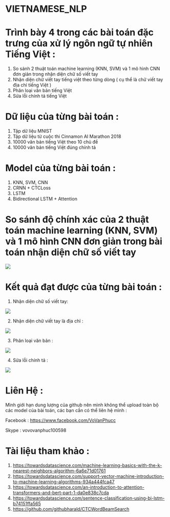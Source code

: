 # VIETNAMESE_NLP
# Trình bày 4 trong các bài toán đặc trưng của xử lý ngôn ngữ tự nhiên Tiếng Việt :
1. So sánh 2 thuật toán machine learning (KNN, SVM) và 1 mô hình CNN đơn giản trong nhận diện chữ số viết tay
2. Nhận diện chữ viết tay tiếng việt theo từng dòng ( cụ thể là chữ viết tay địa chỉ tiếng Việt )
3. Phân loại văn bản tiếng Việt
4. Sửa lỗi chính tả tiếng Việt

# Dữ liệu của từng bài toán :
1. Tập dữ liệu MNIST
2. Tập dữ liệu từ cuộc thi Cinnamon AI Marathon 2018
3. 10000 văn bản tiếng Việt theo 10 chủ đề
4. 10000 văn bản tiếng Việt đúng chính tả

# Model của từng bài toán :
1. KNN, SVM, CNN
2. CRNN + CTCLoss
3. LSTM
4. Bidirectional LSTM + Attention

# So sánh độ chính xác của 2 thuật toán machine learning (KNN, SVM) và 1 mô hình CNN đơn giản trong bài toán nhận diện chữ số viết tay

![](https://github.com/vovanphuc/VIETNAMESE_NLP/blob/master/img/danhgia1.png)

# Kết quả đạt được của từng bài toán :

1. Nhận diện chữ số viết tay:

![](https://github.com/vovanphuc/VIETNAMESE_NLP/blob/master/img/ketqua1.png)

2. Nhận diện chữ viết tay là địa chỉ :

![](https://github.com/vovanphuc/VIETNAMESE_NLP/blob/master/img/ketqua2.png)

3. Phân loại văn bản :

![](https://github.com/vovanphuc/VIETNAMESE_NLP/blob/master/img/ketqua4.png)

4. Sửa lỗi chính tả : 

![](https://github.com/vovanphuc/VIETNAMESE_NLP/blob/master/img/ketqua3.png)

# Liên Hệ :
Mình giới hạn dung lượng của github nên mình không thể upload toàn bộ các model của bài toán, các bạn cần có thể liên hệ mình :

Facebook : https://www.facebook.com/VoVanPhucc

Skype : vovovanphuc100598

# Tài liệu tham khảo :
1. https://towardsdatascience.com/machine-learning-basics-with-the-k-nearest-neighbors-algorithm-6a6e71d01761
2. https://towardsdatascience.com/support-vector-machine-introduction-to-machine-learning-algorithms-934a444fca47
3. https://towardsdatascience.com/an-introduction-to-attention-transformers-and-bert-part-1-da0e838c7cda
4. https://towardsdatascience.com/sentence-classification-using-bi-lstm-b74151ffa565
5. https://github.com/githubharald/CTCWordBeamSearch
